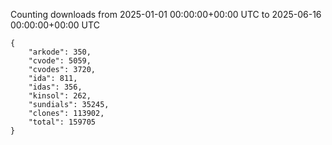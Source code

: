 
Counting downloads from 2025-01-01 00:00:00+00:00 UTC to 2025-06-16 00:00:00+00:00 UTC

```
{
    "arkode": 350,
    "cvode": 5059,
    "cvodes": 3720,
    "ida": 811,
    "idas": 356,
    "kinsol": 262,
    "sundials": 35245,
    "clones": 113902,
    "total": 159705
}
```
